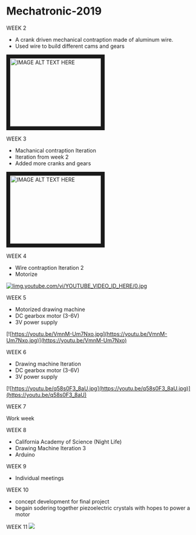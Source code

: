 # Mechatronic-2019

WEEK 2
* A crank driven mechanical contraption made of aluminum wire.
* Used wire to build different cams and gears

<a href="https://youtu.be/CHaIRN7a7pg" target="_blank"><img src="https://youtu.be/CHaIRN7a7pg" 
alt="IMAGE ALT TEXT HERE" width="240" height="180" border="10" /></a>

WEEK 3
* Machanical contraption Iteration 
* Iteration from week 2
* Added more cranks and gears

<a href="https://youtu.be/QNAN2vt-Tdc_embedded&v=YOUTUBE_VIDEO_ID_HERE
" target="_blank"><img src="hhttps://youtu.be/QNAN2vt-Tdc_VIDEO_ID_HERE/0.jpg" 
alt="IMAGE ALT TEXT HERE" width="240" height="180" border="10" /></a>

WEEK 4
* Wire contraption Iteration 2
* Motorize

[![Iimg.youtube.com/vi/YOUTUBE_VIDEO_ID_HERE/0.jpg](http://img.youtube.com/vi/YOUTUBE_VIDEO_ID_HERE/0.jpg)](https://youtu.be/ZreVYS2kmuU)

WEEK 5
* Motorized drawing machine
* DC gearbox motor (3-6V)
* 3V power supply

[![https://youtu.be/VmnM-Um7Nxo.jpg](https://youtu.be/VmnM-Um7Nxo.jpg)](https://youtu.be/VmnM-Um7Nxo)

WEEK 6
* Drawing machine Iteration 
* DC gearbox motor (3-6V)
* 3V power supply

[![https://youtu.be/q58s0F3_8aU.jpg](https://youtu.be/q58s0F3_8aU.jpg)](https://youtu.be/q58s0F3_8aU)

WEEK 7

Work week

WEEK 8
* California Academy of Science (Night Life)
* Drawing Machine Iteration 3
* Arduino 

WEEK 9
* Individual meetings 

WEEK 10
* concept development for final project 
* begain sodering together piezoelectric crystals with hopes to power a motor

WEEK 11
![](mechatronic-2019/IMG_0210.jpg) 
